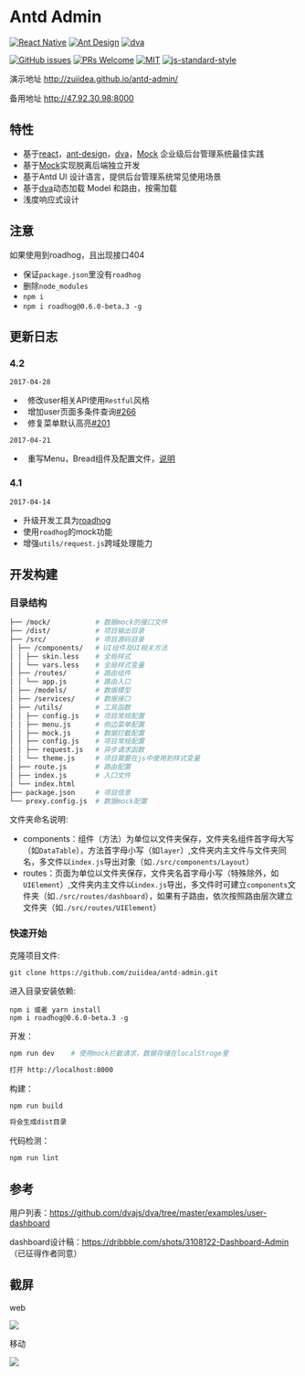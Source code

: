 # Antd Admin

[![React Native](https://img.shields.io/badge/react-^15.4.1-brightgreen.svg?style=flat-square)](https://github.com/facebook/react)
[![Ant Design](https://img.shields.io/badge/ant--design-^2.7.3-yellowgreen.svg?style=flat-square)](https://github.com/ant-design/ant-design)
[![dva](https://img.shields.io/badge/dva-^1.1.0-orange.svg?style=flat-square)](https://github.com/dvajs/dva)

[![GitHub issues](https://img.shields.io/github/issues/zuiidea/antd-admin.svg?style=flat-square)](https://github.com/zuiidea/antd-admin)
[![PRs Welcome](https://img.shields.io/badge/PRs-welcome-brightgreen.svg?style=flat-square)](https://github.com/zuiidea/antd-admin/pulls)
[![MIT](https://img.shields.io/dub/l/vibe-d.svg?style=flat-square)](http://opensource.org/licenses/MIT)
[![js-standard-style](https://img.shields.io/badge/code%20style-standard-brightgreen.svg)](http://standardjs.com)

演示地址 <http://zuiidea.github.io/antd-admin/>

备用地址 <http://47.92.30.98:8000>


## 特性

-   基于[react](https://github.com/facebook/react)，[ant-design](https://github.com/ant-design/ant-design)，[dva](https://github.com/dvajs/dva)，[Mock](https://github.com/nuysoft/Mock) 企业级后台管理系统最佳实践
-   基于[Mock](https://github.com/nuysoft/Mock)实现脱离后端独立开发
-   基于Antd UI 设计语言，提供后台管理系统常见使用场景
-   基于[dva](https://github.com/dvajs/dva)动态加载 Model 和路由，按需加载
-   浅度响应式设计

## 注意
如果使用到roadhog，且出现接口404
-  保证`package.json`里没有`roadhog`
-  删除`node_modules`
- `npm i`
- `npm i roadhog@0.6.0-beta.3 -g`

## 更新日志

### 4.2
`2017-04-28`

-   修改user相关API使用`Restful`风格
-   增加user页面多条件查询[#266](https://github.com/zuiidea/antd-admin/issues/226)
-   修复菜单默认高亮[#201](https://github.com/zuiidea/antd-admin/issues/201)

`2017-04-21`

-   重写Menu，Bread组件及配置文件，[说明](https://github.com/zuiidea/antd-admin/wiki/%E8%8F%9C%E5%8D%95%E9%85%8D%E7%BD%AE%E6%96%87%E4%BB%B6)

### 4.1

`2017-04-14`

-   升级开发工具为[roadhog](https://github.com/sorrycc/roadhog)
-   使用`roadhog`的mock功能
-   增强`utils/request.js`跨域处理能力

## 开发构建

### 目录结构

```bash
├── /mock/           # 数据mock的接口文件
├── /dist/           # 项目输出目录
├── /src/            # 项目源码目录
│ ├── /components/   # UI组件及UI相关方法
│ │ ├── skin.less    # 全局样式
│ │ └── vars.less    # 全局样式变量
│ ├── /routes/       # 路由组件
│ │ └── app.js       # 路由入口
│ ├── /models/       # 数据模型
│ ├── /services/     # 数据接口
│ ├── /utils/        # 工具函数
│ │ ├── config.js    # 项目常规配置
│ │ ├── menu.js      # 侧边菜单配置
│ │ ├── mock.js      # 数据拦截配置
│ │ ├── config.js    # 项目常规配置
│ │ ├── request.js   # 异步请求函数
│ │ └── theme.js     # 项目需要在js中使用到样式变量
│ ├── route.js       # 路由配置
│ ├── index.js       # 入口文件
│ └── index.html     
├── package.json     # 项目信息
└── proxy.config.js  # 数据mock配置
```

文件夹命名说明:

-   components：组件（方法）为单位以文件夹保存，文件夹名组件首字母大写（如`DataTable`），方法首字母小写（如`layer`）,文件夹内主文件与文件夹同名，多文件以`index.js`导出对象（如`./src/components/Layout`）
-   routes：页面为单位以文件夹保存，文件夹名首字母小写（特殊除外，如`UIElement`）,文件夹内主文件以`index.js`导出，多文件时可建立`components`文件夹（如`./src/routes/dashboard`），如果有子路由，依次按照路由层次建立文件夹（如`./src/routes/UIElement`）

### 快速开始

克隆项目文件:

    git clone https://github.com/zuiidea/antd-admin.git

进入目录安装依赖:

    npm i 或者 yarn install
    npm i roadhog@0.6.0-beta.3 -g

开发：

```bash
npm run dev    # 使用mock拦截请求，数据存储在localStroge里

打开 http://localhost:8000
```

构建：

```bash
npm run build

将会生成dist目录
```

代码检测：

```bash
npm run lint
```

## 参考

用户列表：<https://github.com/dvajs/dva/tree/master/examples/user-dashboard>

dashboard设计稿：<https://dribbble.com/shots/3108122-Dashboard-Admin> （已征得作者同意）

## 截屏

web

![](assets/demo4.gif)

移动

![](assets/demo3.gif)
